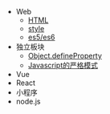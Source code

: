* Web
  * [HTML](web/html.md)
  * [style](web/style.md)
  * [es5/es6](web/es6.md)
* 独立板块
  * [Object.defineProperty](other/Object.defineProperty.md)
  * [Javascript的严格模式](other/关于Javascript的严格模式.md)
* Vue
* React
* 小程序
* node.js